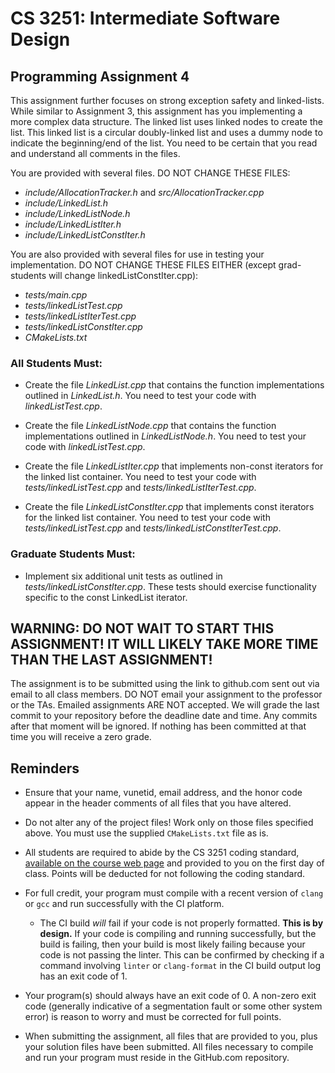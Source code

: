 # CS 3251: Intermediate Software Design
## Programming Assignment 4


This assignment further focuses on strong exception safety and linked-lists. While similar to Assignment 3, this assignment has you implementing a more complex data structure.  The linked list uses linked nodes to create the list. This linked list is a circular doubly-linked list and uses a dummy node to indicate the beginning/end of the list. You need to be certain that you read and understand all comments in the files.

You are provided with several files.  DO NOT CHANGE THESE FILES:
* _include/AllocationTracker.h_ and _src/AllocationTracker.cpp_
* _include/LinkedList.h_
* _include/LinkedListNode.h_
* _include/LinkedListIter.h_
* _include/LinkedListConstIter.h_

You are also provided with several files for use in testing your implementation.  DO NOT CHANGE THESE FILES EITHER (except grad-students will change linkedListConstIter.cpp):
* _tests/main.cpp_
* _tests/linkedListTest.cpp_
* _tests/linkedListIterTest.cpp_
* _tests/linkedListConstIter.cpp_
* _CMakeLists.txt_

### All Students Must:

* Create the file _LinkedList.cpp_ that contains the function implementations outlined in _LinkedList.h_. You need to test your code with _linkedListTest.cpp_.

* Create the file _LinkedListNode.cpp_ that contains the function implementations outlined in _LinkedListNode.h_. You need to test your code with _linkedListTest.cpp_.

* Create the file _LinkedListIter.cpp_ that implements non-const iterators for the linked list container. You need to test your code with _tests/linkedListTest.cpp_ and _tests/linkedListIterTest.cpp_.

* Create the file _LinkedListConstIter.cpp_ that implements const iterators for the linked list container.  You need to test your code with _tests/linkedListTest.cpp_ and _tests/linkedListConstIterTest.cpp_.


### Graduate Students Must:

* Implement six additional unit tests as outlined in _tests/linkedListConstIter.cpp_.  These tests should exercise functionality specific to the const LinkedList iterator.


## WARNING: DO NOT WAIT TO START THIS ASSIGNMENT! IT WILL LIKELY TAKE MORE TIME THAN THE LAST ASSIGNMENT!

The assignment is to be submitted using the link to github.com sent out via email to all class members. DO NOT email your assignment to the professor or the TAs.  Emailed assignments ARE NOT accepted.  We will grade the last commit to your repository before the deadline date and time.  Any commits after that moment will be ignored.  If nothing has been committed at that time you will receive a zero grade. 

## Reminders

* Ensure that your name, vunetid, email address, and the honor code appear in the header comments of all files that you have altered.

* Do not alter any of the project files!  Work only on those files specified above.  You must use the supplied `CMakeLists.txt` file as is.

* All students are required to abide by the CS 3251 coding standard, [available on the course web page](https://vuse-cs3251.github.io/style-guidelines/) and provided to you on the first day of class. Points will be deducted for not following the coding standard.

* For full credit, your program must compile with a recent version of `clang` or `gcc` and run successfully with the CI platform.
  * The CI build *will* fail if your code is not properly formatted. **This is by design.** If your code is compiling and running successfully, but the build is failing, then your build is most likely failing because your code is not passing the linter. This can be confirmed by checking if a command involving `linter` or `clang-format` in the CI build output log has an exit code of 1.

* Your program(s) should always have an exit code of 0.  A non-zero exit code (generally indicative of a segmentation fault or some other system error) is reason to worry and must be corrected for full points.
  
* When submitting the assignment, all files that are provided to you, plus your solution files have been submitted. All files necessary to compile and run your program must reside in the GitHub.com repository. 
